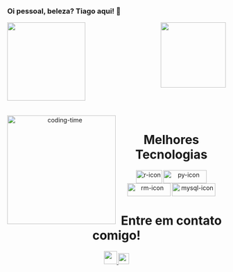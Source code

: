### Oi pessoal, beleza? Tiago aqui! 👋

<div>
  
  <img  height="180em" src="https://github-readme-stats.vercel.app/api?username=tiagomartin&show_icons=true&theme=great-gatsby&include_all_commits=true&count_private=true"/>
  <img align="right" height="150em" src="https://github-readme-stats.vercel.app/api/top-langs/?username=tiagomartin&layout=compact&langs_count=16&theme=great-gatsby"/>
</div>
<br>

<div  align="center"> 
  <div style="display: inline_block"><br>
    <img align="left" height="250" alt="coding-time" src="code.gif">
    <h1 align="center">Melhores Tecnologias</h1>
    <img align="center" height="30" width="60" alt="r-icon"  src="https://img.shields.io/badge/R-276DC3?style=for-the-badge&logo=r&logoColor=white">
    <img align="center" height="30" width="100" alt="py-icon" src="https://img.shields.io/badge/Python-3776AB?style=for-the-badge&logo=python&logoColor=white">
    <img align="center" height="30" width="100" alt="rm-icon" src="https://img.shields.io/badge/Markdown-000000?style=for-the-badge&logo=markdown&logoColor=white">
    <img align="center" height="30" width="100" alt="mysql-icon" src="https://img.shields.io/badge/MySQL-00000F?style=for-the-badge&logo=mysql&logoColor=white">
</div>

    
<h1 align="center">Entre em contato comigo!</h1>
    <a href = "mailto: tiago.martin@gmail.com">
      <img width="30" src="https://upload.wikimedia.org/wikipedia/commons/7/7e/Gmail_icon_%282020%29.svg">
    </a>
<a href = "linkedin.com/in/tiago-pereira-519809184">
      <img width="25" src="https://upload.wikimedia.org/wikipedia/commons/e/e9/Linkedin_icon.svg">
</a>
</div>


